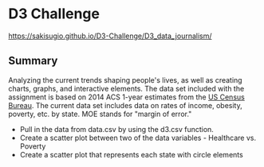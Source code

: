 # D3 Challenge 
https://sakisugio.github.io/D3-Challenge/D3_data_journalism/

## Summary
Analyzing the current trends shaping people's lives, as well as creating charts, graphs, and interactive elements. The data set included with the assignment is based on 2014 ACS 1-year estimates from the [US Census Bureau](https://data.census.gov/cedsci/). The current data set includes data on rates of income, obesity, poverty, etc. by state. MOE stands for "margin of error."

* Pull in the data from data.csv by using the d3.csv function.
* Create a scatter plot between two of the data variables - Healthcare vs. Poverty
* Create a scatter plot that represents each state with circle elements
